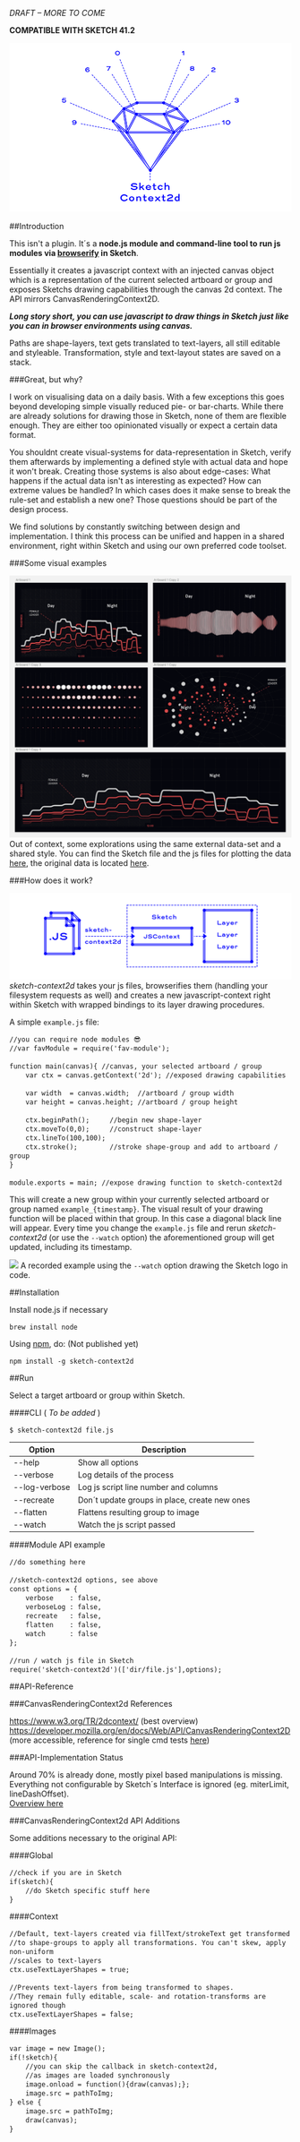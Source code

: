 *DRAFT – MORE TO COME*

**COMPATIBLE WITH SKETCH 41.2**

![](./assets/cover-00.jpg)

##Introduction

This isn't a plugin. It´s a **node.js module and command-line tool to run js modules via [browserify](https://github.com/substack/node-browserify) in Sketch**.

Essentially it creates a javascript context with an injected canvas object which is a representation of the current selected artboard or group and exposes Sketchs drawing capabilities through the canvas 2d context. The API mirrors CanvasRenderingContext2D.

***Long story short, you can use javascript to draw things in Sketch just like you can in browser environments using canvas.*** 

Paths are shape-layers, text gets translated to text-layers, all still editable and styleable. Transformation, style and text-layout states are saved on a stack.

###Great, but why?

I work on visualising data on a daily basis. With a few exceptions this goes beyond developing simple visually reduced pie- or bar-charts. While there are already solutions for drawing those in Sketch, none of them are flexible enough. They are either too opinionated visually or expect a certain data format.

You shouldnt create visual-systems for data-representation in Sketch, verify them afterwards by implementing a defined style with actual data and hope it won't break. Creating those systems is also about edge-cases: What happens if the actual data isn't as interesting as expected? How can extreme values be handled? In which cases does it make sense to break the rule-set and establish a new one? Those questions should be part of the design process.

We find solutions by constantly switching between design and implementation. I think this process can be unified and happen in a shared environment, right within Sketch and using our own preferred code toolset.  

###Some visual examples

![](./assets/sample-plots.png)
Out of context, some explorations using the same external data-set and a shared style. You can find the Sketch file and the js files for plotting the data [here](./examples/00-readme-plots/), the original data is located [here](./examples/00-readme-plots/data/data-activity-top-5.txt).


###How does it work?

![](./assets/scheme.jpg)
*sketch-context2d* takes your js files, browserifies them (handling your filesystem requests as well) and creates a new javascript-context right within Sketch with wrapped bindings to its layer drawing procedures.

A simple `example.js` file:

```
//you can require node modules 😎
//var favModule = require('fav-module');

function main(canvas){ //canvas, your selected artboard / group
    var ctx = canvas.getContext('2d'); //exposed drawing capabilities

    var width  = canvas.width;  //artboard / group width
    var height = canvas.height; //artboard / group height

    ctx.beginPath();     //begin new shape-layer
    ctx.moveTo(0,0);     //construct shape-layer
    ctx.lineTo(100,100);
    ctx.stroke();        //stroke shape-group and add to artboard / group
}

module.exports = main; //expose drawing function to sketch-context2d
```

This will create a new group within your currently selected artboard or group named `example_{timestamp}`. The visual result of your drawing function will be placed within that group. In this case a diagonal black line will appear. Every time you change the `example.js` file and rerun *sketch-context2d* (or use the `--watch` option) the aforementioned group will get updated, including its timestamp.

![](./assets/screencast-00.gif)
A recorded example using the `--watch` option drawing the Sketch logo in code.

##Installation

Install node.js if necessary

```
brew install node
```

Using [npm](https://www.npmjs.com/), do: (Not published yet)

```
npm install -g sketch-context2d
```

##Run

Select a target artboard or group within Sketch.

####CLI ( *To be added* )
```
$ sketch-context2d file.js
```

| Option        | Description                                   |
|---------------|-----------------------------------------------|
| --help        | Show all options                              |
| --verbose     | Log details of the process                    |
| --log-verbose | Log js script line number and columns         |
| --recreate    | Don´t update groups in place, create new ones |
| --flatten     | Flattens resulting group to image             |
| --watch       | Watch the js script passed                    |



####Module API example

```
//do something here

//sketch-context2d options, see above
const options = {
    verbose    : false,
    verboseLog : false,
    recreate   : false,
    flatten    : false,
    watch      : false
};

//run / watch js file in Sketch
require('sketch-context2d')(['dir/file.js'],options);
```


##API-Reference

###CanvasRenderingContext2d References

https://www.w3.org/TR/2dcontext/ 
(best overview)
https://developer.mozilla.org/en/docs/Web/API/CanvasRenderingContext2D  
(more accessible, reference for single cmd tests [here](./test/CanvasRenderingContext2d-API))

###API-Implementation Status

Around 70% is already done, mostly pixel based manipulations is missing. Everything not configurable by Sketch´s Interface is ignored (eg. miterLimit, lineDashOffset).  
[Overview here](./test/CanvasRenderingContext2d-API/SUMMARY.md)

###CanvasRenderingContext2d API Additions

Some additions necessary to the original API:

####Global

```
//check if you are in Sketch
if(sketch){
    //do Sketch specific stuff here
}
```

####Context

```
//Default, text-layers created via fillText/strokeText get transformed 
//to shape-groups to apply all transformations. You can't skew, apply non-uniform
//scales to text-layers
ctx.useTextLayerShapes = true;

//Prevents text-layers from being transformed to shapes. 
//They remain fully editable, scale- and rotation-transforms are ignored though
ctx.useTextLayerShapes = false;
```

####Images

```
var image = new Image();
if(!sketch){
    //you can skip the callback in sketch-context2d, 
    //as images are loaded synchronously
    image.onload = function(){draw(canvas);};
    image.src = pathToImg;
} else {
    image.src = pathToImg;
    draw(canvas);
} 
```
